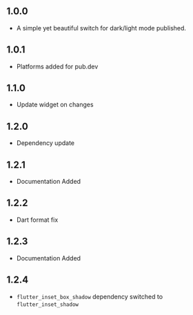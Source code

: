 ## 1.0.0

* A simple yet beautiful switch for dark/light mode published.

## 1.0.1

* Platforms added for pub.dev

## 1.1.0

* Update widget on changes

## 1.2.0

* Dependency update

## 1.2.1

* Documentation Added

## 1.2.2

* Dart format fix

## 1.2.3

* Documentation Added

## 1.2.4

* `flutter_inset_box_shadow` dependency switched to `flutter_inset_shadow`
